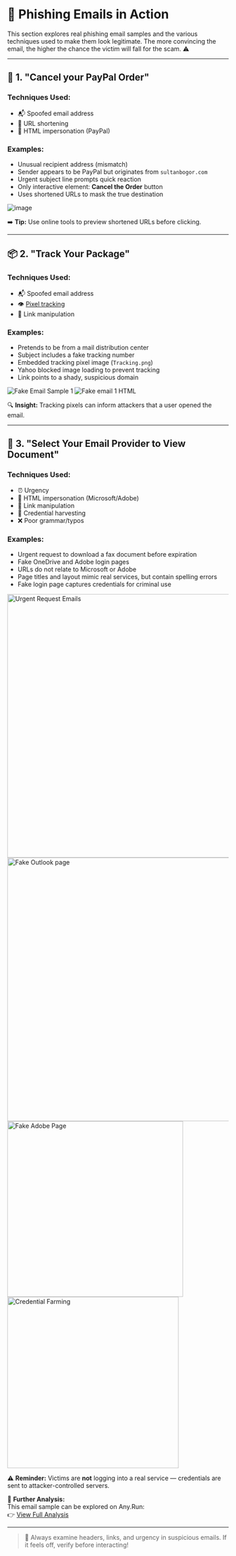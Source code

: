 # 🧪 Phishing Emails in Action

This section explores real phishing email samples and the various techniques used to make them look legitimate. The more convincing the email, the higher the chance the victim will fall for the scam. ⚠️

---

## 📧 1. "Cancel your PayPal Order"

### Techniques Used:
- 📬 Spoofed email address
- 🔗 URL shortening
- 🎨 HTML impersonation (PayPal)

### Examples:
- Unusual recipient address (mismatch)
- Sender appears to be PayPal but originates from `sultanbogor.com`
- Urgent subject line prompts quick reaction
- Only interactive element: **Cancel the Order** button
- Uses shortened URLs to mask the true destination

![image](https://github.com/user-attachments/assets/85b3548f-a6b6-4507-885f-ac39c6857e2a)

➡️ **Tip:** Use online tools to preview shortened URLs before clicking.

---

## 📦 2. "Track Your Package"

### Techniques Used:
- 📬 Spoofed email address
- 👁️ [Pixel tracking](https://www.theverge.com/22288190/email-pixel-trackers-how-to-stop-images-automatic-download)
- 🔗 Link manipulation

### Examples:
- Pretends to be from a mail distribution center
- Subject includes a fake tracking number
- Embedded tracking pixel image (`Tracking.png`)
- Yahoo blocked image loading to prevent tracking
- Link points to a shady, suspicious domain
<img src="https://github.com/user-attachments/assets/570d90ce-4edc-427c-9b4c-aa1df3db023e" alt="Fake Email Sample 1" />
<img src="https://github.com/user-attachments/assets/1ae5f9f9-990d-48a7-bc9c-41d9207ec1e3" alt="Fake email 1 HTML" />

🔍 **Insight:** Tracking pixels can inform attackers that a user opened the email.

---

## 📄 3. "Select Your Email Provider to View Document"

### Techniques Used:
- ⏰ Urgency
- 🎨 HTML impersonation (Microsoft/Adobe)
- 🔗 Link manipulation
- 🛑 Credential harvesting
- ❌ Poor grammar/typos

### Examples:
- Urgent request to download a fax document before expiration
- Fake OneDrive and Adobe login pages
- URLs do not relate to Microsoft or Adobe
- Page titles and layout mimic real services, but contain spelling errors
- Fake login page captures credentials for criminal use
<img src="https://github.com/user-attachments/assets/8c4fcbfa-58eb-4c76-a025-4d8391fd6aa9" alt="Urgent Request Emails" width="600" />
<img src="https://github.com/user-attachments/assets/2beb4dcd-9305-477d-bcde-2ef6d7a37b40" alt="Fake Outlook page" width="600" />
<img src="https://github.com/user-attachments/assets/84e4aa03-fbf4-4aa5-ba4f-0da1b8098bd5" alt="Fake Adobe Page" width="400" />
<img src="https://github.com/user-attachments/assets/f18e101b-87fa-4e51-ba2f-b37967f83aea" alt="Credential Farming" width="390" />

⚠️ **Reminder:** Victims are **not** logging into a real service — credentials are sent to attacker-controlled servers.

🔎 **Further Analysis:**  
This email sample can be explored on Any.Run:  
👉 [View Full Analysis](https://app.any.run/tasks/12dcbc54-be0f-4250-b6c1-94d548816e5c/#)

---

> 🧠 Always examine headers, links, and urgency in suspicious emails. If it feels off, verify before interacting!
